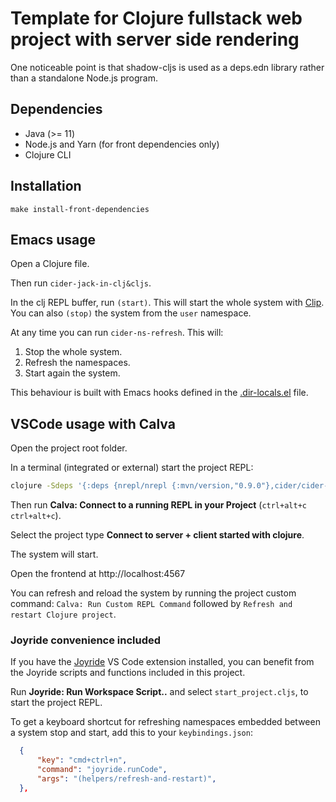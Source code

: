 # Template for Clojure fullstack web project with server side rendering

One noticeable point is that shadow-cljs is used as a deps.edn library rather than a
standalone Node.js program.

## Dependencies

- Java (>= 11)
- Node.js and Yarn (for front dependencies only)
- Clojure CLI

## Installation

`make install-front-dependencies`

## Emacs usage

Open a Clojure file.

Then run `cider-jack-in-clj&cljs`.

In the clj REPL buffer, run `(start)`. This will start the whole system with [Clip](https://github.com/juxt/clip). You can also `(stop)` the system from the `user` namespace.

At any time you can run `cider-ns-refresh`. This will:

1. Stop the whole system.
2. Refresh the namespaces.
3. Start again the system.

This behaviour is built with Emacs hooks defined in the [.dir-locals.el](./.dir-locals.el) file.

## VSCode usage with Calva

Open the project root folder.

In a terminal (integrated or external) start the project REPL:

```sh
clojure -Sdeps '{:deps {nrepl/nrepl {:mvn/version,"0.9.0"},cider/cider-nrepl {:mvn/version,"0.28.3"}}}' -M:dev:cljs -m nrepl.cmdline --middleware "[cider.nrepl/cider-middleware,shadow.cljs.devtools.server.nrepl/middleware]"
```

Then run **Calva: Connect to a running REPL in your Project** (`ctrl+alt+c ctrl+alt+c`).

Select the project type **Connect to server + client started with clojure**.

The system will start.

Open the frontend at http://localhost:4567

You can refresh and reload the system by running the project custom command: `Calva: Run Custom REPL Command`
followed by `Refresh and restart Clojure project`.

### Joyride convenience included

If you have the [Joyride](https://github.com/BetterThanTomorrow/joyride) VS Code extension installed, you can benefit from the Joyride scripts and functions included in this project.

Run **Joyride: Run Workspace Script..** and select `start_project.cljs`, to start the project REPL.

To get a keyboard shortcut for refreshing namespaces embedded between a system stop and start, add this to your `keybindings.json`:

```json
  {
      "key": "cmd+ctrl+n",
      "command": "joyride.runCode",
      "args": "(helpers/refresh-and-restart)",
  },
```